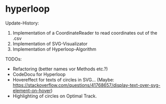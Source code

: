 # hyperloop

Update-History:
1. Implementation of a CoordinateReader to read coordinates out of  the .csv
2. Implementation of SVG-Visualizator
3. Implementation of Hyperloop-Algorithm

TODOs:
- Refactoring (better names vor Methods etc.?)
- CodeDocu for Hyperloop
- Hovereffect for texts of circles in SVG... (Maybe: https://stackoverflow.com/questions/41768657/display-text-over-svg-element-on-hover)
- Highlighting of circles on Optimal Track.
